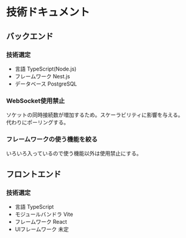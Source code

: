 # 技術ドキュメント

## バックエンド
### 技術選定
- 言語 TypeScript(Node.js)
- フレームワーク Nest.js
- データベース PostgreSQL

### WebSocket使用禁止
ソケットの同時接続数が増加するため。スケーラビリティに影響を与える。  
代わりにポーリングする。  

### フレームワークの使う機能を絞る
いろいろ入っているので使う機能以外は使用禁止にする。

## フロントエンド
### 技術選定
- 言語 TypeScript
- モジュールバンドラ Vite
- フレームワーク React
- UIフレームワーク 未定
